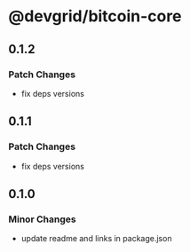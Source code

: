 # @devgrid/bitcoin-core

## 0.1.2

### Patch Changes

- fix deps versions

## 0.1.1

### Patch Changes

- fix deps versions

## 0.1.0

### Minor Changes

- update readme and links in package.json
